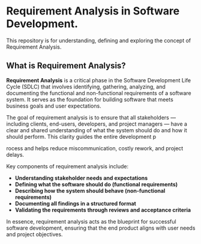 # Requirement Analysis in Software Development.

This repository is for understanding, defining and exploring the concept of Requirement Analysis.


## What is Requirement Analysis?

**Requirement Analysis** is a critical phase in the Software Development Life Cycle (SDLC) that involves identifying, gathering, analyzing, and documenting the functional and non-functional requirements of a software system. It serves as the foundation for building software that meets business goals and user expectations.

The goal of requirement analysis is to ensure that all stakeholders — including clients, end-users, developers, and project managers — have a clear and shared understanding of what the system should do and how it should perform. This clarity guides the entire development p

rocess and helps reduce miscommunication, costly rework, and project delays.

Key components of requirement analysis include:

- **Understanding stakeholder needs and expectations**
- **Defining what the software should do (functional requirements)**
- **Describing how the system should behave (non-functional requirements)**
- **Documenting all findings in a structured format**
- **Validating the requirements through reviews and acceptance criteria**

In essence, requirement analysis acts as the blueprint for successful software development, ensuring that the end product aligns with user needs and project objectives.


